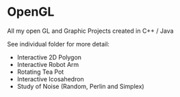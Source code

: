 # OpenGL
All my open GL and Graphic Projects created in C++ / Java

See individual folder for more detail: 

- Interactive 2D Polygon
- Interactive Robot Arm
- Rotating Tea Pot 
- Interactive Icosahedron
- Study of Noise (Random, Perlin and Simplex)
